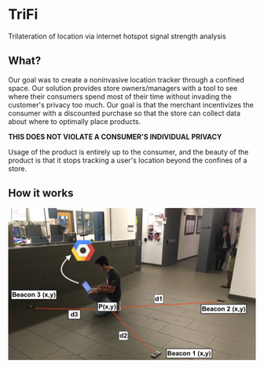 # TriFi
Trilateration of location via internet hotspot signal strength analysis

## What?

Our goal was to create a noninvasive location tracker through a confined space. Our solution provides store owners/managers with a tool to see where their consumers spend most of their time without invading the customer's privacy too much. Our goal is that the merchant incentivizes the consumer with a discounted purchase so that the store can collect data about where to optimally place products.

**THIS DOES NOT VIOLATE A CONSUMER'S INDIVIDUAL PRIVACY**

Usage of the product is entirely up to the consumer, and the beauty of the product is that it stops tracking a user's location beyond the confines of a store.

## How it works
![demo.png](demo.png)
